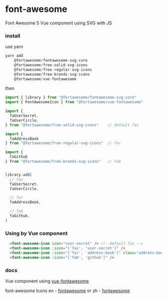 # font-awesome
Font Awesome 5 Vue component using SVG with JS

### install
use yarn
``` javascript
yarn add
    @fortawesome/fontawesome-svg-core 
    @fortawesome/free-solid-svg-icons 
    @fortawesome/free-regular-svg-icons    
    @fortawesome/free-brands-svg-icons   
    @fortawesome/vue-fontawesome
```

then

```javascript
import { library } from "@fortawesome/fontawesome-svg-core"
import { FontAwesomeIcon } from "@fortawesome/vue-fontawesome"

import {
  faUserSecret,
  faUserCircle,
} from "@fortawesome/free-solid-svg-icons"    // default fas

import {
  faAddressBook
} from "@fortawesome/free-regular-svg-icons"  // far

import {
  faGithub
} from "@fortawesome/free-brands-svg-icons"   // fab


library.add(
  // fas
  faUserSecret,
  faUserCircle,

  // far
  faAddressBook,

  // fab
  faGithub,
)
```
### Using by Vue component
```html
  <font-awesome-icon icon="user-secret" /> <!--default fas -->
  <font-awesome-icon :icon="['fas', 'user-secret']" />
  <font-awesome-icon :icon="['far', 'address-book']" class="address-book" />
  <font-awesome-icon :icon="['fab', 'github']" />
```

### docs
Vue component using  [vue-fontawesome](https://github.com/FortAwesome/vue-fontawesome)

font-awesome Icons en - [fontawesome](https://fontawesome.com/) or zh - [fontawesome](http://fa5.dashgame.com/#/%E5%9B%BE%E6%A0%87)
